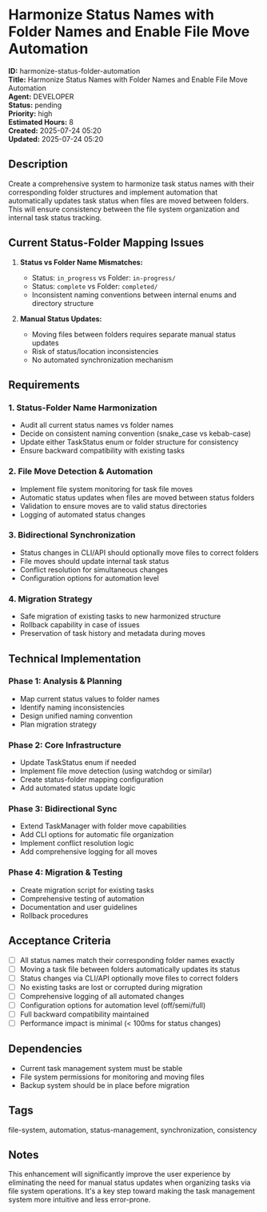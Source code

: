 # Harmonize Status Names with Folder Names and Enable File Move Automation

**ID:** harmonize-status-folder-automation  
**Title:** Harmonize Status Names with Folder Names and Enable File Move Automation  
**Agent:** DEVELOPER  
**Status:** pending  
**Priority:** high  
**Estimated Hours:** 8  
**Created:** 2025-07-24 05:20  
**Updated:** 2025-07-24 05:20  

## Description

Create a comprehensive system to harmonize task status names with their corresponding folder structures and implement automation that automatically updates task status when files are moved between folders. This will ensure consistency between the file system organization and internal task status tracking.

## Current Status-Folder Mapping Issues

1. **Status vs Folder Name Mismatches:**
   - Status: `in_progress` vs Folder: `in-progress/`
   - Status: `complete` vs Folder: `completed/` 
   - Inconsistent naming conventions between internal enums and directory structure

2. **Manual Status Updates:**
   - Moving files between folders requires separate manual status updates
   - Risk of status/location inconsistencies
   - No automated synchronization mechanism

## Requirements

### 1. Status-Folder Name Harmonization
- Audit all current status names vs folder names
- Decide on consistent naming convention (snake_case vs kebab-case)
- Update either TaskStatus enum or folder structure for consistency
- Ensure backward compatibility with existing tasks

### 2. File Move Detection & Automation
- Implement file system monitoring for task file moves
- Automatic status updates when files are moved between status folders
- Validation to ensure moves are to valid status directories
- Logging of automated status changes

### 3. Bidirectional Synchronization
- Status changes in CLI/API should optionally move files to correct folders
- File moves should update internal task status
- Conflict resolution for simultaneous changes
- Configuration options for automation level

### 4. Migration Strategy
- Safe migration of existing tasks to new harmonized structure
- Rollback capability in case of issues
- Preservation of task history and metadata during moves

## Technical Implementation

### Phase 1: Analysis & Planning
- Map current status values to folder names
- Identify naming inconsistencies
- Design unified naming convention
- Plan migration strategy

### Phase 2: Core Infrastructure
- Update TaskStatus enum if needed
- Implement file move detection (using watchdog or similar)
- Create status-folder mapping configuration
- Add automated status update logic

### Phase 3: Bidirectional Sync
- Extend TaskManager with folder move capabilities
- Add CLI options for automatic file organization
- Implement conflict resolution logic
- Add comprehensive logging for all moves

### Phase 4: Migration & Testing
- Create migration script for existing tasks
- Comprehensive testing of automation
- Documentation and user guidelines
- Rollback procedures

## Acceptance Criteria

- [ ] All status names match their corresponding folder names exactly
- [ ] Moving a task file between folders automatically updates its status
- [ ] Status changes via CLI/API optionally move files to correct folders
- [ ] No existing tasks are lost or corrupted during migration
- [ ] Comprehensive logging of all automated changes
- [ ] Configuration options for automation level (off/semi/full)
- [ ] Full backward compatibility maintained
- [ ] Performance impact is minimal (< 100ms for status changes)

## Dependencies

- Current task management system must be stable
- File system permissions for monitoring and moving files
- Backup system should be in place before migration

## Tags

file-system, automation, status-management, synchronization, consistency

## Notes

This enhancement will significantly improve the user experience by eliminating the need for manual status updates when organizing tasks via file system operations. It's a key step toward making the task management system more intuitive and less error-prone.